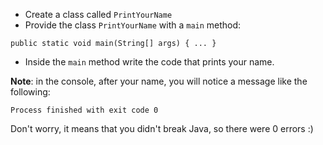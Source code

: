 - Create a class called `PrintYourName`
- Provide the class `PrintYourName` with a `main` method:

```
public static void main(String[] args) { ... }
```

- Inside the `main` method write the code that prints your name.

**Note**: in the console, after your name, you will notice a message like the following:

```
Process finished with exit code 0
```

Don't worry, it means that you didn't break Java, so there were 0 errors :)
